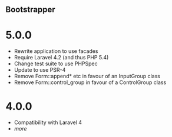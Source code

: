 Bootstrapper
------------

5.0.0
=====

* Rewrite application to use facades
* Require Laravel 4.2 (and thus PHP 5.4)
* Change test suite to use PHPSpec
* Update to use PSR-4
* Remove Form::append* etc in favour of an InputGroup class
* Remove Form::control_group in favour of a ControlGroup class

4.0.0
=====

- Compatibility with Laravel 4
- _more_
